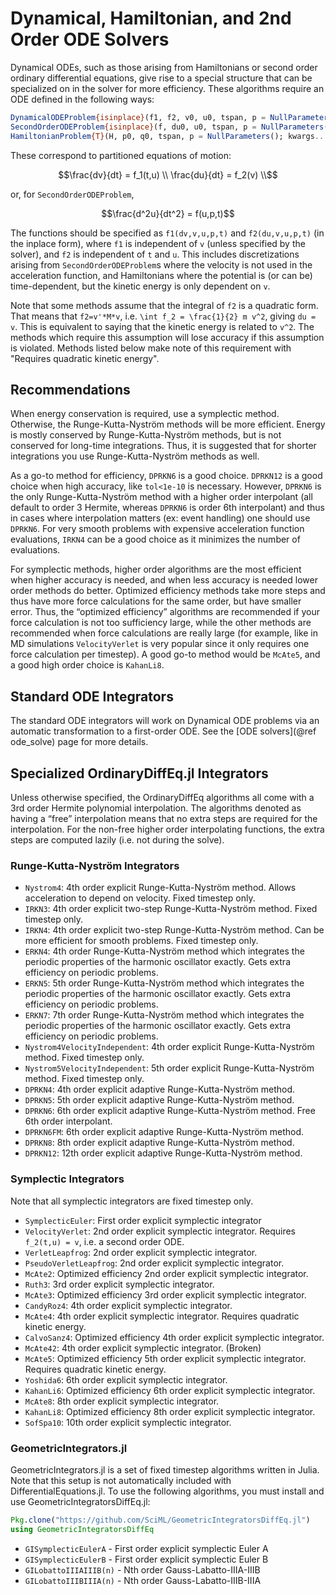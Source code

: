 # Dynamical, Hamiltonian, and 2nd Order ODE Solvers

Dynamical ODEs, such as those arising from Hamiltonians or second
order ordinary differential equations, give rise to a special structure
that can be specialized on in the solver for more efficiency.
These algorithms require an ODE defined in the following ways:

```julia
DynamicalODEProblem{isinplace}(f1, f2, v0, u0, tspan, p = NullParameters(); kwargs...)
SecondOrderODEProblem{isinplace}(f, du0, u0, tspan, p = NullParameters(); kwargs...)
HamiltonianProblem{T}(H, p0, q0, tspan, p = NullParameters(); kwargs...)
```

These correspond to partitioned equations of motion:

```math
\frac{dv}{dt} = f_1(t,u) \\
\frac{du}{dt} = f_2(v) \\
```

or, for `SecondOrderODEProblem`,

```math
\frac{d^2u}{dt^2} = f(u,p,t)
```

The functions should be specified as `f1(dv,v,u,p,t)` and `f2(du,v,u,p,t)`
(in the inplace form), where `f1` is independent of `v` (unless
specified by the solver), and `f2` is independent of `t` and `u`. This includes
discretizations arising from `SecondOrderODEProblem`s where the velocity is not
used in the acceleration function, and Hamiltonians where the potential is
(or can be) time-dependent, but the kinetic energy is only dependent on `v`.

Note that some methods assume that the integral of `f2` is a quadratic form. That
means that `f2=v'*M*v`, i.e. ``\int f_2 = \frac{1}{2} m v^2``, giving `du = v`. This is
equivalent to saying that the kinetic energy is related to ``v^2``. The methods
which require this assumption will lose accuracy if this assumption is violated.
Methods listed below make note of this requirement with "Requires quadratic
kinetic energy".

## Recommendations

When energy conservation is required, use a symplectic method. Otherwise, the
Runge-Kutta-Nyström methods will be more efficient. Energy is mostly conserved
by Runge-Kutta-Nyström methods, but is not conserved for long-time integrations.
Thus, it is suggested that for shorter integrations you use Runge-Kutta-Nyström
methods as well.

As a go-to method for efficiency, `DPRKN6` is a good choice. `DPRKN12` is a good
choice when high accuracy, like `tol<1e-10` is necessary. However, `DPRKN6` is
the only Runge-Kutta-Nyström method with a higher order interpolant (all default
to order 3 Hermite, whereas `DPRKN6` is order 6th interpolant) and thus in cases
where interpolation matters (ex: event handling) one should use `DPRKN6`. For
very smooth problems with expensive acceleration function evaluations, `IRKN4`
can be a good choice as it minimizes the number of evaluations.

For symplectic methods, higher order algorithms are the most efficient when higher
accuracy is needed, and when less accuracy is needed lower order methods do better.
Optimized efficiency methods take more steps and thus have more force calculations
for the same order, but have smaller error. Thus, the “optimized efficiency”
algorithms are recommended if your force calculation is not too sufficiency large,
while the other methods are recommended when force calculations are really large
(for example, like in MD simulations `VelocityVerlet` is very popular since it only
requires one force calculation per timestep). A good go-to method would be `McAte5`,
and a good high order choice is `KahanLi8`.

## Standard ODE Integrators

The standard ODE integrators will work on Dynamical ODE problems via an automatic
transformation to a first-order ODE. See the [ODE solvers](@ref ode_solve)
page for more details.

## Specialized OrdinaryDiffEq.jl Integrators

Unless otherwise specified, the OrdinaryDiffEq algorithms all come with a
3rd order Hermite polynomial interpolation. The algorithms denoted as having a
“free” interpolation means that no extra steps are required for the
interpolation. For the non-free higher order interpolating functions, the extra
steps are computed lazily (i.e. not during the solve).

### Runge-Kutta-Nyström Integrators

  - `Nystrom4`: 4th order explicit Runge-Kutta-Nyström method. Allows acceleration
    to depend on velocity. Fixed timestep only.
  - `IRKN3`: 4th order explicit two-step Runge-Kutta-Nyström method. Fixed
    timestep only.
  - `IRKN4`: 4th order explicit two-step Runge-Kutta-Nyström method. Can be more
    efficient for smooth problems. Fixed timestep only.
  - `ERKN4`: 4th order Runge-Kutta-Nyström method which integrates the periodic
    properties of the harmonic oscillator exactly. Gets extra efficiency on periodic
    problems.
  - `ERKN5`: 5th order Runge-Kutta-Nyström method which integrates the periodic
    properties of the harmonic oscillator exactly. Gets extra efficiency on periodic
    problems.
  - `ERKN7`: 7th order Runge-Kutta-Nyström method which integrates the periodic
    properties of the harmonic oscillator exactly. Gets extra efficiency on periodic
    problems.
  - `Nystrom4VelocityIndependent`: 4th order explicit Runge-Kutta-Nyström method.
    Fixed timestep only.
  - `Nystrom5VelocityIndependent`: 5th order explicit Runge-Kutta-Nyström method.
    Fixed timestep only.
  - `DPRKN4`: 4th order explicit adaptive Runge-Kutta-Nyström method.
  - `DPRKN5`: 5th order explicit adaptive Runge-Kutta-Nyström method.
  - `DPRKN6`: 6th order explicit adaptive Runge-Kutta-Nyström method. Free 6th
    order interpolant.
  - `DPRKN6FM`: 6th order explicit adaptive Runge-Kutta-Nyström method.
  - `DPRKN8`: 8th order explicit adaptive Runge-Kutta-Nyström method.
  - `DPRKN12`: 12th order explicit adaptive Runge-Kutta-Nyström method.

### Symplectic Integrators

Note that all symplectic integrators are fixed timestep only.

  - `SymplecticEuler`: First order explicit symplectic integrator
  - `VelocityVerlet`: 2nd order explicit symplectic integrator. Requires `f_2(t,u) = v`, i.e.
    a second order ODE.
  - `VerletLeapfrog`: 2nd order explicit symplectic integrator.
  - `PseudoVerletLeapfrog`: 2nd order explicit symplectic integrator.
  - `McAte2`: Optimized efficiency 2nd order explicit symplectic integrator.
  - `Ruth3`: 3rd order explicit symplectic integrator.
  - `McAte3`: Optimized efficiency 3rd order explicit symplectic integrator.
  - `CandyRoz4`: 4th order explicit symplectic integrator.
  - `McAte4`: 4th order explicit symplectic integrator. Requires quadratic
    kinetic energy.
  - `CalvoSanz4`: Optimized efficiency 4th order explicit symplectic integrator.
  - `McAte42`: 4th order explicit symplectic integrator. (Broken)
  - `McAte5`: Optimized efficiency 5th order explicit symplectic integrator.
    Requires quadratic kinetic energy.
  - `Yoshida6`: 6th order explicit symplectic integrator.
  - `KahanLi6`: Optimized efficiency 6th order explicit symplectic integrator.
  - `McAte8`: 8th order explicit symplectic integrator.
  - `KahanLi8`: Optimized efficiency 8th order explicit symplectic integrator.
  - `SofSpa10`: 10th order explicit symplectic integrator.

### GeometricIntegrators.jl

GeometricIntegrators.jl is a set of fixed timestep algorithms written in Julia.
Note that this setup is not automatically included with DifferentialEquations.jl.
To use the following algorithms, you must install and use
GeometricIntegratorsDiffEq.jl:

```julia
Pkg.clone("https://github.com/SciML/GeometricIntegratorsDiffEq.jl")
using GeometricIntegratorsDiffEq
```

  - `GISymplecticEulerA` - First order explicit symplectic Euler A
  - `GISymplecticEulerB` - First order explicit symplectic Euler B
  - `GILobattoIIIAIIIB(n)` - Nth order Gauss-Labatto-IIIA-IIIB
  - `GILobattoIIIBIIIA(n)` - Nth order Gauss-Labatto-IIIB-IIIA
